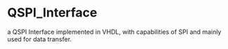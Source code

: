 # QSPI_Interface
a QSPI Interface implemented in VHDL, with capabilities of SPI and mainly used for data transfer.

